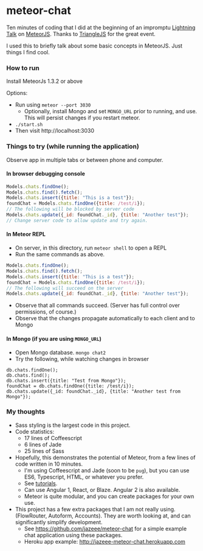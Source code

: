 # meteor-chat
Ten minutes of coding that I did at the beginning of an impromptu [Lightning Talk](http://www.meetup.com/Triangle-JavaScript/events/231335330/) on [MeteorJS](https://www.meteor.com/). Thanks to [TriangleJS](http://www.meetup.com/Triangle-JavaScript/) for the great event.

I used this to briefly talk about some basic concepts in MeteorJS. Just things I find cool.

### How to run
Install MeteorJs 1.3.2 or above

Options:
* Run using `meteor --port 3030`
   * Optionally, install Mongo and set `MONGO_URL` prior to running, and use. This will persist changes if you restart meteor.
* `./start.sh`
* Then visit http://localhost:3030

### Things to try (while running the application)
Observe app in multiple tabs or between phone and computer.
#### In browser debugging console
``` JavaScript
Models.chats.findOne();
Models.chats.find().fetch();
Models.chats.insert({title: "This is a test"});
foundChat = Models.chats.findOne({title: /test/i});
// The following will be blocked by server code
Models.chats.update({_id: foundChat._id}, {title: "Another test"});
// Change server code to allow update and try again.
```

#### In Meteor REPL
* On server, in this directory, run `meteor shell` to open a REPL
* Run the same commands as above.
``` JavaScript
Models.chats.findOne();
Models.chats.find().fetch();
Models.chats.insert({title: "This is a test"});
foundChat = Models.chats.findOne({title: /test/i});
// The following will succeed on the server
Models.chats.update({_id: foundChat._id}, {title: "Another test"});
```
* Observe that all commands succeed. (Server has full control over permissions, of course.)
* Observe that the changes propagate automatically to each client and to Mongo

#### In Mongo (if you are using `MONGO_URL`)
* Open Mongo database. `mongo chat2`
* Try the following, while watching changes in browser
``` Mongo
db.chats.findOne();
db.chats.find();
db.chats.insert({title: "Test from Mongo"});
foundChat = db.chats.findOne({title: /test/i});
db.chats.update({_id: foundChat._id}, {title: "Another test from Mongo"});
```

### My thoughts
* Sass styling is the largest code in this project.
* Code statistics:
   * 17 lines of Coffeescript
   * 6 lines of Jade
   * 25 lines of Sass
* Hopefully, this demonstrates the potential of Meteor, from a few lines of code written in 10 minutes.
   * I'm using Coffeescript and Jade (soon to be `pug`), but you can use ES6, Typescript, HTML, or whatever you prefer.
   * See [tutorials](https://www.meteor.com/tutorials).
   * Can use Angular 1, React, or Blaze. Angular 2 is also available.
   * Meteor is quite modular, and you can create packages for your own use.
* This project has a few extra packages that I am not really using. (FlowRouter, Autoform, Accounts). They are worth looking at, and can significantly simplify development.
   * See https://github.com/jazeee/meteor-chat for a simple example chat application using these packages.
   * Heroku app example: http://jazeee-meteor-chat.herokuapp.com
